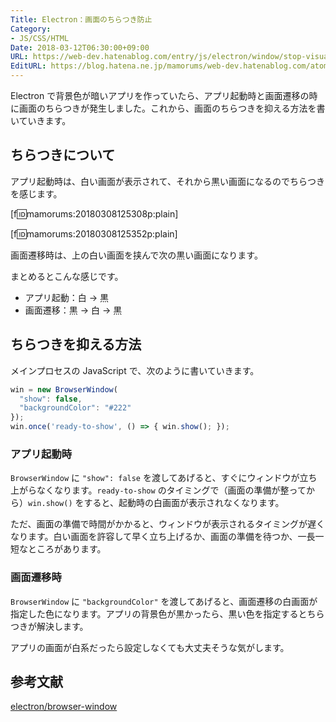 ```yaml
---
Title: Electron：画面のちらつき防止
Category:
- JS/CSS/HTML
Date: 2018-03-12T06:30:00+09:00
URL: https://web-dev.hatenablog.com/entry/js/electron/window/stop-visual-flash
EditURL: https://blog.hatena.ne.jp/mamorums/web-dev.hatenablog.com/atom/entry/17391345971623234223
---
```


Electron で背景色が暗いアプリを作っていたら、アプリ起動時と画面遷移の時に画面のちらつきが発生しました。これから、画面のちらつきを抑える方法を書いていきます。


## ちらつきについて
アプリ起動時は、白い画面が表示されて、それから黒い画面になるのでちらつきを感じます。

[f:id:mamorums:20180308125308p:plain]

[f:id:mamorums:20180308125352p:plain]

画面遷移時は、上の白い画面を挟んで次の黒い画面になります。

まとめるとこんな感じです。

- アプリ起動：白 → 黒
- 画面遷移：黒 → 白 → 黒


## ちらつきを抑える方法
メインプロセスの JavaScript で、次のように書いていきます。

```javascript
win = new BrowserWindow(
  "show": false,
  "backgroundColor": "#222"
});
win.once('ready-to-show', () => { win.show(); });
```

### アプリ起動時
`BrowserWindow` に `"show": false` を渡してあげると、すぐにウィンドウが立ち上がらなくなります。`ready-to-show` のタイミングで（画面の準備が整ってから）`win.show()` をすると、起動時の白画面が表示されなくなります。

ただ、画面の準備で時間がかかると、ウィンドウが表示されるタイミングが遅くなります。白い画面を許容して早く立ち上げるか、画面の準備を待つか、一長一短なところがあります。


### 画面遷移時
`BrowserWindow` に `"backgroundColor"` を渡してあげると、画面遷移の白画面が指定した色になります。アプリの背景色が黒かったら、黒い色を指定するとちらつきが解決します。

アプリの画面が白系だったら設定しなくても大丈夫そうな気がします。


## 参考文献
[electron/browser-window](https://github.com/electron/electron/blob/master/docs/api/browser-window.md)
